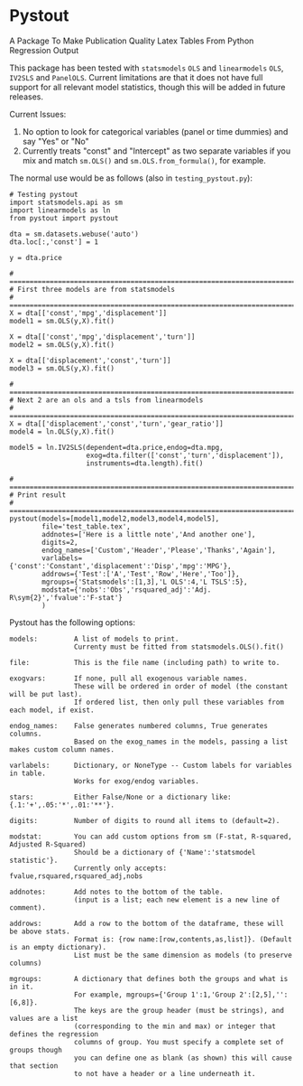 # Pystout
A Package To Make Publication Quality Latex Tables From Python Regression Output

This package has been tested with `statsmodels` `OLS` and `linearmodels` `OLS`, `IV2SLS` and `PanelOLS`. Current limitations are that it does not have full support for all relevant model statistics, though this will be added in future releases.

Current Issues:
1. No option to look for categorical variables (panel or time dummies) and say "Yes" or "No"
2. Currently treats "const" and "Intercept" as two separate variables if you mix and match `sm.OLS()` and `sm.OLS.from_formula()`, for example.

The normal use would be as follows (also in `testing_pystout.py`):

```
# Testing pystout
import statsmodels.api as sm
import linearmodels as ln
from pystout import pystout

dta = sm.datasets.webuse('auto')
dta.loc[:,'const'] = 1

y = dta.price

# =============================================================================
# First three models are from statsmodels
# =============================================================================
X = dta[['const','mpg','displacement']]
model1 = sm.OLS(y,X).fit()

X = dta[['const','mpg','displacement','turn']]
model2 = sm.OLS(y,X).fit()

X = dta[['displacement','const','turn']]
model3 = sm.OLS(y,X).fit()

# =============================================================================
# Next 2 are an ols and a tsls from linearmodels
# =============================================================================
X = dta[['displacement','const','turn','gear_ratio']]
model4 = ln.OLS(y,X).fit()

model5 = ln.IV2SLS(dependent=dta.price,endog=dta.mpg,
                   exog=dta.filter(['const','turn','displacement']),
                   instruments=dta.length).fit()

# =============================================================================
# Print result
# =============================================================================
pystout(models=[model1,model2,model3,model4,model5],
        file='test_table.tex',
        addnotes=['Here is a little note','And another one'],
        digits=2,
        endog_names=['Custom','Header','Please','Thanks','Again'],
        varlabels={'const':'Constant','displacement':'Disp','mpg':'MPG'},
        addrows={'Test':['A','Test','Row','Here','Too']},
        mgroups={'Statsmodels':[1,3],'L OLS':4,'L TSLS':5},
        modstat={'nobs':'Obs','rsquared_adj':'Adj. R\sym{2}','fvalue':'F-stat'}
        )

```

Pystout has the following options:

    models:         A list of models to print.
                    Currenty must be fitted from statsmodels.OLS().fit()

    file:           This is the file name (including path) to write to.

    exogvars:       If none, pull all exogenous variable names.
                    These will be ordered in order of model (the constant will be put last).
                    If ordered list, then only pull these variables from each model, if exist.

    endog_names:    False generates numbered columns, True generates columns.
                    Based on the exog_names in the models, passing a list makes custom column names.

    varlabels:      Dictionary, or NoneType -- Custom labels for variables in table.
                    Works for exog/endog variables.

    stars:          Either False/None or a dictionary like: {.1:'+',.05:'*',.01:'**'}.

    digits:         Number of digits to round all items to (default=2).

    modstat:        You can add custom options from sm (F-stat, R-squared, Adjusted R-Squared)
                    Should be a dictionary of {'Name':'statsmodel statistic'}.
                    Currently only accepts: fvalue,rsquared,rsquared_adj,nobs

    addnotes:       Add notes to the bottom of the table.
                    (input is a list; each new element is a new line of comment).

    addrows:        Add a row to the bottom of the dataframe, these will be above stats.
                    Format is: {row name:[row,contents,as,list]}. (Default is an empty dictionary).
                    List must be the same dimension as models (to preserve columns)

    mgroups:        A dictionary that defines both the groups and what is in it.
                    For example, mgroups={'Group 1':1,'Group 2':[2,5],'':[6,8]}.
                    The keys are the group header (must be strings), and values are a list
                    (corresponding to the min and max) or integer that defines the regression
                    columns of group. You must specify a complete set of groups though
                    you can define one as blank (as shown) this will cause that section
                    to not have a header or a line underneath it.
